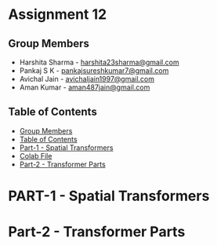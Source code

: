 # Assignment 12

## Group Members
- Harshita Sharma - harshita23sharma@gmail.com
- Pankaj S K - pankajsureshkumar7@gmail.com
- Avichal Jain - avichaljain1997@gmail.com
- Aman Kumar - aman487jain@gmail.com

## Table of Contents
- [Group Members](https://github.com/amanjain487/tsai-eva6/blob/main/Assignments/S4/README.md#group-members)
- [Table of Contents](https://github.com/amanjain487/tsai-eva6/blob/main/Assignments/S4/README.md#table-of-contents)
- [Part-1 - Spatial Transformers](https://github.com/amanjain487/tsai-eva6/blob/main/Assignments/S4/README.md#part-1---spatial-transformers)
- [Colab File](https://github.com/amanjain487/tsai-eva6/blob/main/Assignments/S12/Spatial%20Transformer.ipynb)
- [Part-2 - Transformer Parts](https://github.com/amanjain487/tsai-eva6/blob/main/Assignments/S12/README.md#part-2---transformer-parts)

# PART-1 - Spatial Transformers

# Part-2 - Transformer Parts